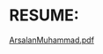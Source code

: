 # RESUME:
[ArsalanMuhammad.pdf](https://github.com/user-attachments/files/18081799/ArsalanMuhammad.pdf)
